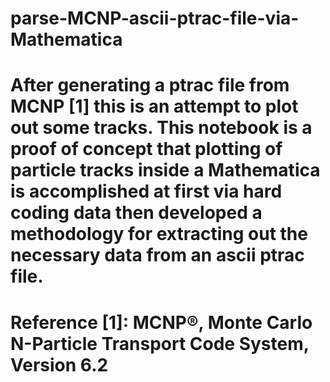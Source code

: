 # parse-MCNP-ascii-ptrac-file-via-Mathematica

# After generating a ptrac file from MCNP [1] this is an attempt to plot out some tracks. This notebook is a proof of concept that plotting of particle tracks inside a Mathematica is accomplished at first via hard coding data then developed a methodology for extracting out the necessary data from an ascii ptrac file.
# Reference [1]:  MCNP®, Monte Carlo N-Particle Transport Code System, Version 6.2 
